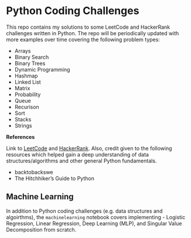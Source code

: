 # Python Coding Challenges

This repo contains my solutions to some LeetCode and HackerRank challenges
written in Python. The repo will be periodically updated with more examples
over time covering the following problem types:

- Arrays
- Binary Search
- Binary Trees
- Dynamic Programming
- Hashmap
- Linked List
- Matrix
- Probability
- Queue
- Recurison
- Sort
- Stacks
- Strings

**References**

Link to [LeetCode](https://leetcode.com/) and
[HackerRank](https://www.hackerrank.com/). Also, credit given to the following
resources which helped gain a deep understanding of data structures/algorithms
and other general Python fundamentals. 

- backtobackswe
- The Hitchhiker’s Guide to Python


## Machine Learning

In addition to Python coding challenges (e.g. data structures and algoirthms), the 
`machinelearning` notebook covers implementing - Logistic Regression, Linear Regression, 
Deep Learning (MLP), and Singular Value Decomposition from scratch. 
